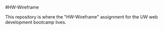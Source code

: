 #HW-Wireframe

This repository is where the "HW-Wireframe" assignment for the UW web development bootcamp lives.
